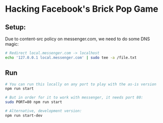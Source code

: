 # Hacking Facebook's Brick Pop Game

## Setup:

Due to content-src policy on messenger.com, we need to do some DNS magic:

```bash
# Redirect local.messenger.com -> localhost
echo '127.0.0.1 local.messenger.com' | sudo tee -a /file.txt
```

## Run

```bash
# You can run this locally on any port to play with the as-is version
npm run start

# But in order for it to work with messenger, it needs port 80:
sudo PORT=80 npm run start

# Alternative, development version:
npm run start-dev
```
